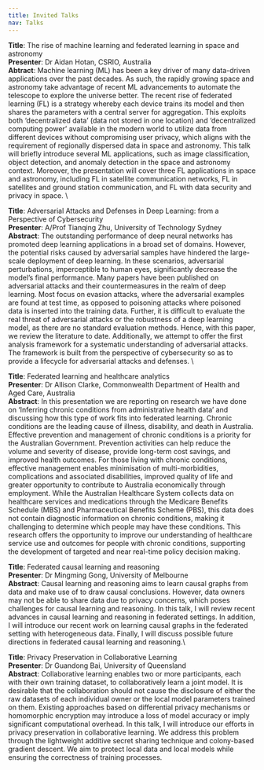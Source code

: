```yaml
---
title: Invited Talks
nav: Talks
---
```


**Title**: The rise of machine learning and federated learning in space and astronomy\
**Presenter**: Dr Aidan Hotan, CSRIO, Australia\
**Abtract**: Machine learning (ML) has been a key driver of many data-driven applications over the past decades. As such, the rapidly growing space and astronomy take advantage of recent ML advancements to automate the telescope to explore the universe better. The recent rise of federated learning (FL) is a strategy whereby each device trains its model and then shares the parameters with a central server for aggregation. This exploits both ‘decentralized data’ (data not stored in one location) and ‘decentralized computing power’ available in the modern world to utilize data from different devices without compromising user privacy, which aligns with the requirement of regionally dispersed data in space and astronomy. This talk will briefly introduce several ML applications, such as image classification, object detection, and anomaly detection in the space and astronomy context. Moreover, the presentation will cover three FL applications in space and astronomy, including FL in satellite communication networks, FL in satellites and ground station communication, and FL with data security and privacy in space. \



**Title**: Adversarial Attacks and Defenses in Deep Learning: from a Perspective of Cybersecurity\
**Presenter**: A/Prof Tianqing Zhu, University of Technology Sydney\
**Abstract**: The outstanding performance of deep neural networks has promoted deep learning applications in a broad set of domains. However, the potential risks caused by adversarial samples have hindered the large-scale deployment of deep learning. In these scenarios, adversarial perturbations, imperceptible to human eyes, significantly decrease the model’s final performance. Many papers have been published on adversarial attacks and their countermeasures in the realm of deep learning. Most focus on evasion attacks, where the adversarial examples are found at test time, as opposed to poisoning attacks where poisoned data is inserted into the training data. Further, it is difficult to evaluate the real threat of adversarial attacks or the robustness of a deep learning model, as there are no standard evaluation methods. Hence, with this paper, we review the literature to date. Additionally, we attempt to offer the first analysis framework for a systematic understanding of adversarial attacks. The framework is built from the perspective of cybersecurity so as to provide a lifecycle for adversarial attacks and defenses. \



**Title**: Federated learning and healthcare analytics\
**Presenter**: Dr Allison Clarke, Commonwealth Department of Health and Aged Care, Australia\
**Abstract**: In this presentation we are reporting on research we have done on ‘Inferring chronic conditions from administrative health data’ and discussing how this type of work fits into federated learning. Chronic conditions are the leading cause of illness, disability, and death in Australia. Effective prevention and management of chronic conditions is a priority for the Australian Government. Prevention activities can help reduce the volume and severity of disease, provide long-term cost savings, and improved health outcomes. For those living with chronic conditions, effective management enables minimisation of multi-morbidities, complications and associated disabilities, improved quality of life and greater opportunity to contribute to Australia economically through employment. While the Australian Healthcare System collects data on healthcare services and medications through the Medicare Benefits Schedule (MBS) and Pharmaceutical Benefits Scheme (PBS), this data does not contain diagnostic information on chronic conditions, making it challenging to determine which people may have these conditions. This research offers the opportunity to improve our understanding of healthcare service use and outcomes for people with chronic conditions, supporting the development of targeted and near real-time policy decision making.



**Title**: Federated causal learning and reasoning\
**Presenter**: Dr Mingming Gong, University of Melbourne\
**Abstract**: Causal learning and reasoning aims to learn causal graphs from data and make use of to draw causal conclusions. However, data owners may not be able to share data due to privacy concerns, which poses challenges for causal learning and reasoning. In this talk, I will review recent advances in causal learning and reasoning in federated settings. In addition, I will introduce our recent work on learning causal graphs in the federated setting with heterogeneous data. Finally, I will discuss possible future directions in federated causal learning and reasoning.\


**Title**: Privacy Preservation in Collaborative Learning\
**Presenter**: Dr Guandong Bai, University of Queensland\
**Abstract**: Collaborative learning enables two or more participants, each with their own training dataset, to collaboratively learn a joint model. It is desirable that the collaboration should not cause the disclosure of either the raw datasets of each individual owner or the local model parameters trained on them. Existing approaches based on differential privacy mechanisms or homomorphic encryption may introduce a loss of model accuracy or imply significant computational overhead. In this talk, I will introduce our efforts in privacy preservation in collaborative learning. We address this problem through the lightweight additive secret sharing technique and colony-based gradient descent. We aim to protect local data and local models while ensuring the correctness of training processes. 

<!--
### To be decided soon

`workshop-template-b` is a Jekyll project to create a simple workshop website, with a [Bootstrap](https://getbootstrap.com/)-based theme, designed for hosting on [GitHub Pages](https://pages.github.com/).

It works best for about 5 pages of instructions, plus index, all written in Markdown. 
The navigation to the main pages is exposed at top and bottom of each page for easy stepping through the lessons.

### Why?

Rather than making slides for a workshop, why not make a website? 
It's easier to write, access, share, and reuse. 
GitHub and GitHub Pages makes this pretty easy.

It is a better [Open Educational Resource](https://en.wikipedia.org/wiki/Open_educational_resources) since anyone can make a copy and adapt!

## GitHub Pages 

One amazingly useful GitHub feature is [GitHub Pages](https://guides.github.com/features/pages/).
It provides free static web hosting from any repository.
Gh-pages is intended to host relatively simple sites for your GitHub portfolio, project, or documentation.
Because it is free and a valuable transferable skill, this is a great option for teaching and learning.

Many organizations are using GitHub to collaboratively create and publish public workshop websites. 
For example: 

- [Programming Historian](http://programminghistorian.org/)
- [Software Carpentry](https://software-carpentry.org/), [Data Carpentry](http://www.datacarpentry.org/), [Library Carpentry](https://librarycarpentry.org/)
- this site!

{% capture text %}Note:
There are *soft* limits and guidelines for gh-pages usage: sites should be < 1GB, use < 100GB bandwidth per month, and make < 10 builds per hour.
If your site exceeds these quotas, GitHub will send you a notice asking you to modify the repository.
All content must follow the [community guidelines](https://help.github.com/articles/github-community-guidelines/), e.g. no violence, obscene sex, or illegal stuff.{% endcapture %}
{% include alert.html text=text color=secondary %}
-->

